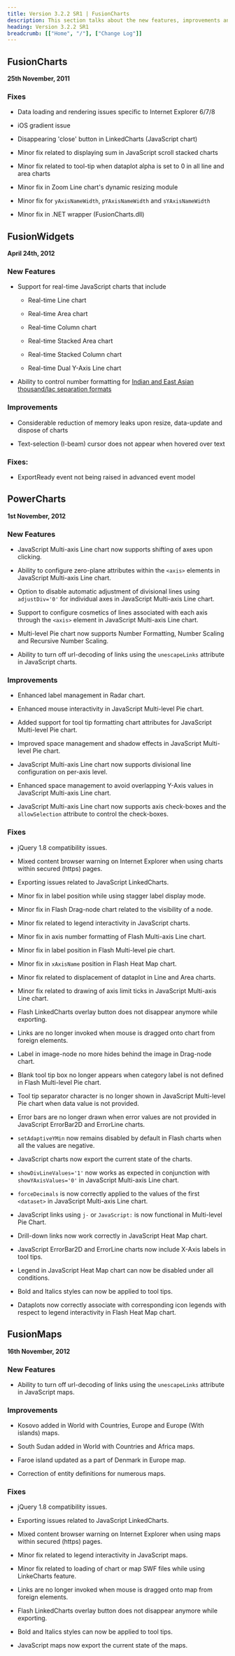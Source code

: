 ```yaml
---
title: Version 3.2.2 SR1 | FusionCharts
description: This section talks about the new features, improvements and fixes for v3.2.2 SR1.
heading: Version 3.2.2 SR1
breadcrumb: [["Home", "/"], ["Change Log"]]
---
```


## FusionCharts
**25th November, 2011**

### Fixes

* Data loading and rendering issues specific to Internet Explorer 6/7/8

* iOS gradient issue

* Disappearing 'close' button in LinkedCharts (JavaScript chart)

* Minor fix related to displaying sum in JavaScript scroll stacked charts

* Minor fix related to tool-tip when dataplot alpha is set to 0 in all line and area charts

* Minor fix in Zoom Line chart's dynamic resizing module

* Minor fix for `yAxisNameWidth`, `pYAxisNameWidth` and `sYAxisNameWidth`

* Minor fix in .NET wrapper (FusionCharts.dll)

## FusionWidgets
**April 24th, 2012**

### New Features

* Support for real-time JavaScript charts that include

    * Real-time Line chart

    * Real-time Area chart

    * Real-time Column chart

    * Real-time Stacked Area chart

    * Real-time Stacked Column chart

    * Real-time Dual Y-Axis Line chart

* Ability to control number formatting for [Indian and East Asian thousand/lac separation formats](http://docs.fusioncharts.com/widgets/Contents/Advanced/NumberFormat/Basics.html#thousandSeparatorPosition)

### Improvements

* Considerable reduction of memory leaks upon resize, data-update and dispose of charts

* Text-selection (I-beam) cursor does not appear when hovered over text

### Fixes:

* ExportReady event not being raised in advanced event model

## PowerCharts
**1st November, 2012**

### New Features

* JavaScript Multi-axis Line chart now supports shifting of axes upon clicking.

* Ability to configure zero-plane attributes within the `<axis>` elements in JavaScript Multi-axis Line chart.

* Option to disable automatic adjustment of divisional lines using `adjustDiv='0'` for individual axes in JavaScript Multi-axis Line chart.

* Support to configure cosmetics of lines associated with each axis through the `<axis>` element in JavaScript Multi-axis Line chart.

* Multi-level Pie chart now supports Number Formatting, Number Scaling and Recursive Number Scaling.

* Ability to turn off url-decoding of links using the `unescapeLinks` attribute in JavaScript charts.

### Improvements

* Enhanced label management in Radar chart.

* Enhanced mouse interactivity in JavaScript Multi-level Pie chart.

* Added support for tool tip formatting chart attributes for JavaScript Multi-level Pie chart.

* Improved space management and shadow effects in JavaScript Multi-level Pie chart.

* JavaScript Multi-axis Line chart now supports divisional line configuration on per-axis level.

* Enhanced space management to avoid overlapping Y-Axis values in JavaScript Multi-axis Line chart.

* JavaScript Multi-axis Line chart now supports axis check-boxes and the `allowSelection` attribute to control the check-boxes.

### Fixes

* jQuery 1.8 compatibility issues.

* Mixed content browser warning on Internet Explorer when using charts within secured (https) pages.

* Exporting issues related to JavaScript LinkedCharts.

* Minor fix in label position while using stagger label display mode.

* Minor fix in Flash Drag-node chart related to the visibility of a node.

* Minor fix related to legend interactivity in JavaScript charts.

* Minor fix in axis number formatting of Flash Multi-axis Line chart.

* Minor fix in label position in Flash Multi-level pie chart.

* Minor fix in `xAxisName` position in Flash Heat Map chart.

* Minor fix related to displacement of dataplot in Line and Area charts.

* Minor fix related to drawing of axis limit ticks in JavaScript Multi-axis Line chart.

* Flash LinkedCharts overlay button does not disappear anymore while exporting.

* Links are no longer invoked when mouse is dragged onto chart from foreign elements.

* Label in image-node no more hides behind the image in Drag-node chart.

* Blank tool tip box no longer appears when category label is not defined in Flash Multi-level Pie chart.

* Tool tip separator character is no longer shown in JavaScript Multi-level Pie chart when data value is not provided.

* Error bars are no longer drawn when error values are not provided in JavaScript ErrorBar2D and ErrorLine charts.

* `setAdaptiveYMin` now remains disabled by default in Flash charts when all the values are negative.

* JavaScript charts now export the current state of the charts.

* `showDivLineValues='1'` now works as expected in conjunction with `showYAxisValues='0'` in JavaScript Multi-axis Line chart.

* `forceDecimals` is now correctly applied to the values of the first `<dataset>` in JavaScript Multi-axis Line chart.

* JavaScript links using `j-` or `JavaScript:` is now functional in Multi-level Pie Chart.

* Drill-down links now work correctly in JavaScript Heat Map chart.

* JavaScript ErrorBar2D and ErrorLine charts now include X-Axis labels in tool tips.

* Legend in JavaScript Heat Map chart can now be disabled under all conditions.

* Bold and Italics styles can now be applied to tool tips.

* Dataplots now correctly associate with corresponding icon legends with respect to legend interactivity in Flash Heat Map chart.

## FusionMaps
**16th November, 2012**

### New Features

* Ability to turn off url-decoding of links using the `unescapeLinks` attribute in JavaScript maps.

### Improvements

* Kosovo added in World with Countries, Europe and Europe (With islands) maps.

* South Sudan added in World with Countries and Africa maps.

* Faroe island updated as a part of Denmark in Europe map.

* Correction of entity definitions for numerous maps.

### Fixes

* jQuery 1.8 compatibility issues.

* Exporting issues related to JavaScript LinkedCharts.

* Mixed content browser warning on Internet Explorer when using maps within secured (https) pages.

* Minor fix related to legend interactivity in JavaScript maps.

* Minor fix related to loading of chart or map SWF files while using LinkeCharts feature.

* Links are no longer invoked when mouse is dragged onto map from foreign elements.

* Flash LinkedCharts overlay button does not disappear anymore while exporting.

* Bold and Italics styles can now be applied to tool tips.

* JavaScript maps now export the current state of the maps.